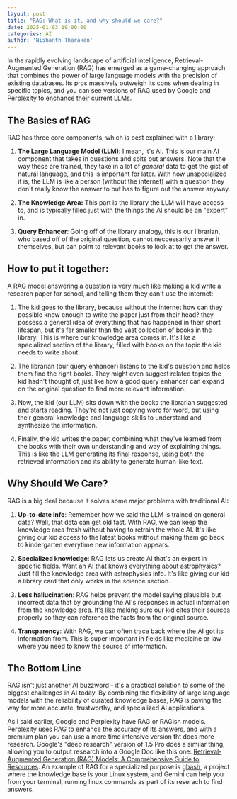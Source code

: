 ```yaml
---
layout: post
title: "RAG: What is it, and why should we care?"
date: 2025-01-03 19:00:00
categories: AI 
author: 'Nishanth Tharakan'
---
```


<script type="text/x-mathjax-config">
  MathJax.Hub.Config({
    tex2jax: {
      inlineMath: [ ['$','$'], ["\$$","\$$"] ],
      processEscapes: true
    }
  });

</script>

<script type="text/javascript" charset="utf-8" 
src="https://cdn.mathjax.org/mathjax/latest/MathJax.js?config=TeX-AMS-MML_HTMLorMML,
https://vincenttam.github.io/javascripts/MathJaxLocal.js"></script>


In the rapidly evolving landscape of artificial intelligence, Retrieval-Augmented Generation (RAG) has emerged as a game-changing approach that combines the power of large language models with the precision of existing databases. Its pros massively outweigh its cons when dealing in specific topics, and  you can see versions of RAG used by Google and Perplexity to enchance their current LLMs.  

## The Basics of RAG

RAG has three core components, which is best explained with a library:

1. **The Large Language Model (LLM)**: I mean, it's AI. This is our main AI component that takes in questions and spits out answers. Note that the way these are trained, they take in a lot of *general* data to get the gist of natural language, and this is important for later. With how unspecialized it is, the LLM is like a person (without the internet) with a question they don't really know the answer to but has to figure out the answer anyway. 

2. **The Knowledge Area:** This part is the library the LLM will have access to, and is typically filled just with the things the AI should be an "expert" in.

3. **Query Enhancer**: Going off of the library analogy, this is our librarian, who based off of the original question, cannot neccessarily answer it themselves, but can point to relevant books to look at to get the answer.

## How to put it together:

A RAG model answering a question is very much like making a kid write a research paper for school, and telling them they can't use the internet:

1. The kid goes to the library, because without the internet how can they possible know enough to write the paper just from their head? they possess a general idea of everything that has happened in their short lifespan, but it's far smaller than the vast collection of books in the library. This is where our knowledge area comes in. It's like a specialized section of the library, filled with books on the topic the kid needs to write about.

2. The librarian (our query enhancer) listens to the kid's question and helps them find the right books. They might even suggest related topics the kid hadn't thought of, just like how a good query enhancer can expand on the original question to find more relevant information.

3. Now, the kid (our LLM) sits down with the books the librarian suggested and starts reading. They're not just copying word for word, but using their general knowledge and language skills to understand and synthesize the information.

4. Finally, the kid writes the paper, combining what they've learned from the books with their own understanding and way of explaining things. This is like the LLM generating its final response, using both the retrieved information and its ability to generate human-like text.

## Why Should We Care?

RAG is a big deal because it solves some major problems with traditional AI:

1. **Up-to-date info**: Remember how we said the LLM is trained on general data? Well, that data can get old fast. With RAG, we can keep the knowledge area fresh without having to retrain the whole AI. It's like giving our kid access to the latest books without making them go back to kindergarten everytime new information appears.

2. **Specialized knowledge**: RAG lets us create AI that's an expert in specific fields. Want an AI that knows everything about astrophysics? Just fill the knowledge area with astrophysics info. It's like giving our kid a library card that only works in the science section.

3. **Less hallucination**: RAG helps prevent the model saying plausible but incorrect data that by grounding the AI's responses in actual information from the knowledge area. It's like making sure our kid cites their sources properly so they can reference the facts from the original source.

4. **Transparency**: With RAG, we can often trace back where the AI got its information from. This is super important in fields like medicine or law where you need to know the source of information.

## The Bottom Line

RAG isn't just another AI buzzword - it's a practical solution to some of the biggest challenges in AI today. By combining the flexibility of large language models with the reliability of curated knowledge bases, RAG is paving the way for more accurate, trustworthy, and specialized AI applications.

As I said earlier, Google and Perplexity have RAG or RAGish models. Perplexity uses RAG to enhance the accuracy of its answers, and with a premium plan you can use a more time intensive version tht does more research. Google's "deep research" version of 1.5 Pro does a similar thing, allowing you to output research into a Google Doc like this one: [Retrieval-Augmented Generation (RAG) Models: A Comprehensive Guide to Resources][RAG]. An example of RAG for a specialized purpose is [gbash][gbash], a project where the knowledge base is your Linux system, and Gemini can help you from your terminal, running linux commands as part of its reserach to find answers. 



[RAG]: https://docs.google.com/document/d/19KyjXVNEaG0dr0HHd-cJZbYpDVP5U5-g0_1S86c0gdI/edit?usp=sharing

[gbash]: https://github.com/royans/gbash